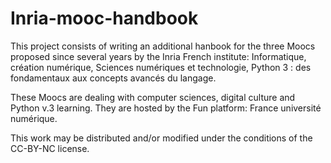 # Inria-mooc-handbook

This project consists of writing an additional hanbook for the three Moocs proposed since several
years by the Inria French institute: Informatique, création numérique, Sciences numériques et technologie, 
Python 3 : des fondamentaux aux concepts avancés du langage.

These Moocs are dealing with computer sciences, digital culture and Python v.3 learning. 
They are hosted by the Fun platform: France université numérique.

This work may be distributed and/or modified under the conditions of the CC-BY-NC license.
